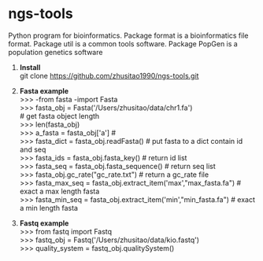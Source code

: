 # ngs-tools

Python program for bioinformatics. Package format is a bioinformatics file format. Package util is a common tools software. Package PopGen is a population genetics software

1. **Install** <br>
   git clone https://github.com/zhusitao1990/ngs-tools.git <br>

2. **Fasta example** <br>
   \>>> -from fasta -import Fasta <br>
   \>>> fasta_obj = Fasta('/Users/zhusitao/data/chr1.fa') <br>
   \# get fasta object length <br>
   \>>> len(fasta_obj) <br>
   \>>> a_fasta = fasta_obj['a']          # <br>
   \>>> fasta_dict = fasta_obj.readFasta() # put fasta to a dict contain id and seq <br>
   \>>> fasta_ids = fasta_obj.fasta_key()  # return id list <br>
   \>>> fasta_seq = fasta_obj.fasta_sequence() # return seq list <br>
   \>>> fasta_obj.gc_rate("gc_rate.txt")   # return a gc_rate file <br>
   \>>> fasta_max_seq = fasta_obj.extract_item('max',"max_fasta.fa") # exact a max length fasta <br>
   \>>> fasta_min_seq = fasta_obj.extract_item('min',"min_fasta.fa") # exact a min length fasta <br>

3. **Fastq example** <br>
   \>>> from fastq import Fastq <br>
   \>>> fastq_obj = Fastq('/Users/zhusitao/data/kio.fastq') <br>
   \>>> quality_system = fastq_obj.qualitySystem() <br>

